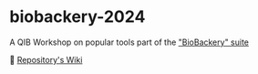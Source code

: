 # biobackery-2024
A QIB Workshop on popular tools part of the ["BioBackery" suite](https://github.com/biobakery/biobakery)

📖 [Repository's Wiki](https://github.com/quadram-institute-bioscience/biobackery-2024/wiki)
